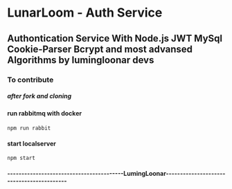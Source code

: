 # LunarLoom - Auth Service
## Authontication Service With Node.js JWT MySql Cookie-Parser Bcrypt and most advansed Algorithms by lumingloonar devs

### To contribute

##### after fork and cloning

#### run rabbitmq with docker
`npm run rabbit`

#### start localserver
`npm start`

#### -----------------------------------------LumingLoonar------------------------------------------
